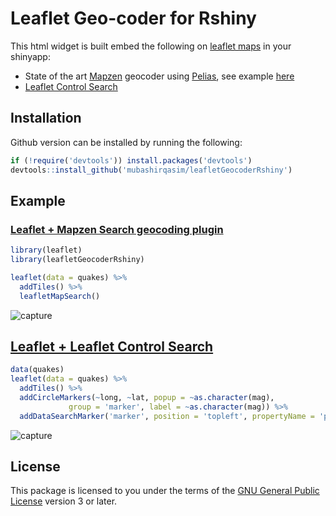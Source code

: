 # Leaflet Geo-coder for Rshiny
This html widget is built embed the following on [leaflet maps](http://leafletjs.com/) in your shinyapp:
* State of the art [Mapzen](https://mapzen.com/) geocoder using [Pelias](http://pelias.io/), see example [here](https://mapzen.github.io/leaflet-geocoder/#6/-40.330/175.979)
* [Leaflet Control Search](https://github.com/stefanocudini/leaflet-search)

## Installation
Github version can be installed by running the following:

```r
if (!require('devtools')) install.packages('devtools')
devtools::install_github('mubashirqasim/leafletGeocoderRshiny')
```

## Example
### [Leaflet + Mapzen Search geocoding plugin](https://github.com/mapzen/leaflet-geocoder)

```r
library(leaflet)
library(leafletGeocoderRshiny)

leaflet(data = quakes) %>%
  addTiles() %>%
  leafletMapSearch()
```  

![capture](https://cloud.githubusercontent.com/assets/8086373/24949630/679cf568-1fc2-11e7-92fb-e66d3a2d7732.png)

## [Leaflet + Leaflet Control Search](https://github.com/stefanocudini/leaflet-search)

```r
data(quakes)
leaflet(data = quakes) %>%
  addTiles() %>%
  addCircleMarkers(~long, ~lat, popup = ~as.character(mag),
             group = 'marker', label = ~as.character(mag)) %>%
  addDataSearchMarker('marker', position = 'topleft', propertyName = 'popup')
```

![capture](https://cloud.githubusercontent.com/assets/8086373/24983519/9083dd74-203b-11e7-8c0a-42fea21f3e7e.png)

## License
This package is licensed to you under the terms of the [GNU General Public
License](http://www.gnu.org/licenses/gpl.html) version 3 or later.
